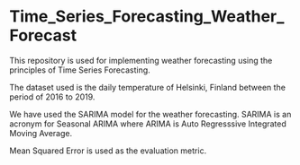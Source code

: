 # Time_Series_Forecasting_Weather_Forecast

This repository is used for implementing weather forecasting using the principles of Time Series Forecasting.

The dataset used is the daily temperature of Helsinki, Finland between the period of 2016 to 2019.

We have used the SARIMA model for the weather forecasting. SARIMA is an acronym for Seasonal ARIMA where ARIMA is Auto Regresssive Integrated Moving Average.

Mean Squared Error is used as the evaluation metric. 
